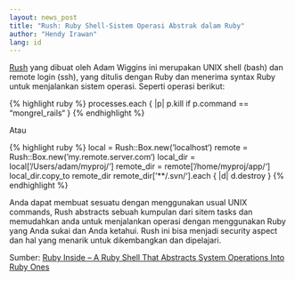 ```yaml
---
layout: news_post
title: "Rush: Ruby Shell-Sistem Operasi Abstrak dalam Ruby"
author: "Hendy Irawan"
lang: id
---
```


[Rush][1] yang dibuat oleh Adam Wiggins ini merupakan UNIX shell (bash)
dan remote login (ssh), yang ditulis dengan Ruby dan menerima syntax
Ruby untuk menjalankan sistem operasi. Seperti operasi berikut:

{% highlight ruby %}
processes.each { |p| p.kill if p.command == “mongrel_rails“ }
{% endhighlight %}

Atau

{% highlight ruby %}
local = Rush::Box.new(’localhost‘)
remote = Rush::Box.new(’my.remote.server.com‘)
local_dir = local[’/Users/adam/myproj/‘]
remote_dir = remote[’/home/myproj/app/‘]
local_dir.copy_to remote_dir
remote_dir[’**/.svn/‘].each { |d| d.destroy }
{% endhighlight %}

Anda dapat membuat sesuatu dengan menggunakan usual UNIX commands, Rush
abstracts sebuah kumpulan dari sitem tasks dan memudahkan anda untuk
menjalankan operasi dengan menggunakan Ruby yang Anda sukai dan Anda
ketahui. Rush ini bisa menjadi security aspect dan hal yang menarik
untuk dikembangkan dan dipelajari.

Sumber: [Ruby Inside – A Ruby Shell That Abstracts System Operations
Into Ruby Ones][1]



[1]: http://adam.blog.heroku.com/past/2008/2/19/rush_the_ruby_shell/
